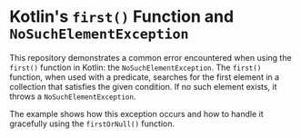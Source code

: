 # Kotlin's `first()` Function and `NoSuchElementException`

This repository demonstrates a common error encountered when using the `first()` function in Kotlin: the `NoSuchElementException`. The `first()` function, when used with a predicate, searches for the first element in a collection that satisfies the given condition. If no such element exists, it throws a `NoSuchElementException`. 

The example shows how this exception occurs and how to handle it gracefully using the `firstOrNull()` function.